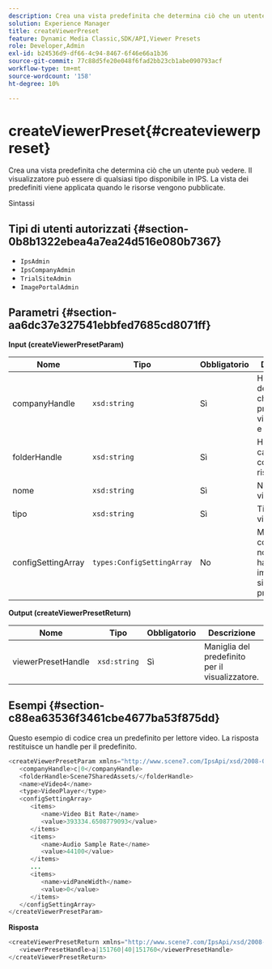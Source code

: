 ```yaml
---
description: Crea una vista predefinita che determina ciò che un utente può vedere. Il visualizzatore può essere di qualsiasi tipo disponibile in IPS. La vista dei predefiniti viene applicata quando le risorse vengono pubblicate.
solution: Experience Manager
title: createViewerPreset
feature: Dynamic Media Classic,SDK/API,Viewer Presets
role: Developer,Admin
exl-id: b24536d9-df66-4c94-8467-6f46e66a1b36
source-git-commit: 77c88d5fe20e048f6fad2bb23cb1abe090793acf
workflow-type: tm+mt
source-wordcount: '158'
ht-degree: 10%

---
```


# createViewerPreset{#createviewerpreset}

Crea una vista predefinita che determina ciò che un utente può vedere. Il visualizzatore può essere di qualsiasi tipo disponibile in IPS. La vista dei predefiniti viene applicata quando le risorse vengono pubblicate.

Sintassi

## Tipi di utenti autorizzati {#section-0b8b1322ebea4a7ea24d516e080b7367}

* `IpsAdmin`
* `IpsCompanyAdmin`
* `TrialSiteAdmin`
* `ImagePortalAdmin`

## Parametri {#section-aa6dc37e327541ebbfed7685cd8071ff}

**Input (createViewerPresetParam)**

| Nome | Tipo | Obbligatorio | Descrizione |
|---|---|---|---|
| companyHandle | `xsd:string` | Sì | Handle dell’azienda che contiene i predefiniti visualizzatore e le risorse. |
| folderHandle | `xsd:string` | Sì | Handle della cartella che contiene le risorse. |
| nome | `xsd:string` | Sì | Nome visualizzatore. |
| tipo | `xsd:string` | Sì | Tipo visualizzatore. |
| configSettingArray | `types:ConfigSettingArray` | No | Matrice che contiene nomi, valori e handle di immagini a cui si applicano i predefiniti. |

**Output (createViewerPresetReturn)**

| Nome | Tipo | Obbligatorio | Descrizione |
|---|---|---|---|
| viewerPresetHandle | `xsd:string` | Sì | Maniglia del predefinito per il visualizzatore. |

## Esempi {#section-c88ea63536f3461cbe4677ba53f875dd}

Questo esempio di codice crea un predefinito per lettore video. La risposta restituisce un handle per il predefinito.

```java
<createViewerPresetParam xmlns="http://www.scene7.com/IpsApi/xsd/2008-01-15">
   <companyHandle>c|0</companyHandle>
   <folderHandle>Scene7SharedAssets/</folderHandle>
   <name>eVideo4</name>
   <type>VideoPlayer</type>
   <configSettingArray>
      <items>
         <name>Video Bit Rate</name>
         <value>393334.6508779093</value>
      </items>
      <items>
         <name>Audio Sample Rate</name>
         <value>44100</value>
      </items>
      ...
      <items>
         <name>vidPaneWidth</name>
         <value>0</value>
      </items>
   </configSettingArray>
</createViewerPresetParam>
```

**Risposta**

```java
<createViewerPresetReturn xmlns="http://www.scene7.com/IpsApi/xsd/2008-01-15">
   <viewerPresetHandle>a|151760|40|151760</viewerPresetHandle>
</createViewerPresetReturn>
```
